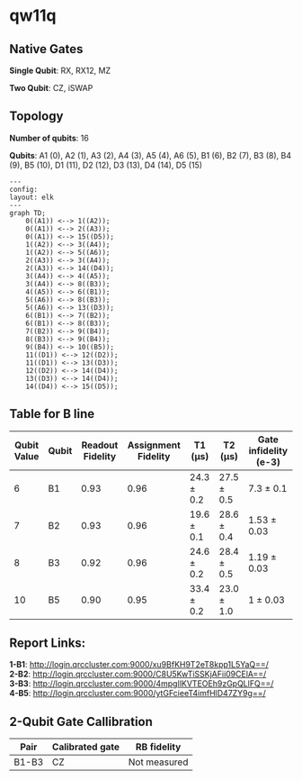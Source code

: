 # qw11q

## Native Gates
**Single Qubit**: RX, RX12, MZ

**Two Qubit**: CZ, iSWAP

## Topology
**Number of qubits**: 16

**Qubits**: A1 (0), A2 (1), A3 (2), A4 (3), A5 (4), A6 (5), B1 (6), B2 (7), B3 (8), B4 (9), B5 (10), D1 (11), D2 (12), D3 (13), D4 (14), D5 (15)

```mermaid
---
config:
layout: elk
---
graph TD;
    0((A1)) <--> 1((A2));
    0((A1)) <--> 2((A3));
    0((A1)) <--> 15((D5));
    1((A2)) <--> 3((A4));
    1((A2)) <--> 5((A6));
    2((A3)) <--> 3((A4));
    2((A3)) <--> 14((D4));
    3((A4)) <--> 4((A5));
    3((A4)) <--> 8((B3));
    4((A5)) <--> 6((B1));
    5((A6)) <--> 8((B3));
    5((A6)) <--> 13((D3));
    6((B1)) <--> 7((B2));
    6((B1)) <--> 8((B3));
    7((B2)) <--> 9((B4));
    8((B3)) <--> 9((B4));
    9((B4)) <--> 10((B5));
    11((D1)) <--> 12((D2));
    11((D1)) <--> 13((D3));
    12((D2)) <--> 14((D4));
    13((D3)) <--> 14((D4));
    14((D4)) <--> 15((D5));
```


## Table for B line

| Qubit Value | Qubit  | Readout Fidelity | Assignment Fidelity | T1 (µs) | T2 (µs) | Gate infidelity (e-3) |
| ------------- | ------------- | --------- | -------------------- | ------- | ------- | -------------------- |
|6| B1 | 0.93 | 0.96 | 24.3 ± 0.2 | 27.5 ± 0.5 | 7.3 ± 0.1 |
|7| B2 | 0.93 | 0.96 | 19.6 ± 0.1 | 28.6 ± 0.4 | 1.53 ± 0.03 |
|8| B3 | 0.92 | 0.96 | 24.6 ± 0.2 | 28.4 ± 0.5 | 1.19 ± 0.03 |
|10| B5 | 0.90 | 0.95 | 33.4 ± 0.2 | 23.0 ± 1.0 | 1 ± 0.03 |



## Report Links:

**1-B1**: http://login.qrccluster.com:9000/xu9BfKH9T2eT8kpp1L5YaQ==/ <br/>
**2-B2**: http://login.qrccluster.com:9000/C8U5KwTiSSKjAFii09CElA==/ <br/>
**3-B3**: http://login.qrccluster.com:9000/4mpgIlKVTEOEh9zGpQLlFQ==/ <br/>
**4-B5**: http://login.qrccluster.com:9000/ytGFcieeT4imfHlD47ZY9g==/ <br/>



## 2-Qubit Gate Callibration

| Pair | Calibrated gate | RB fidelity |
|-|-|-|
| B1-B3 | CZ | Not measured  |
